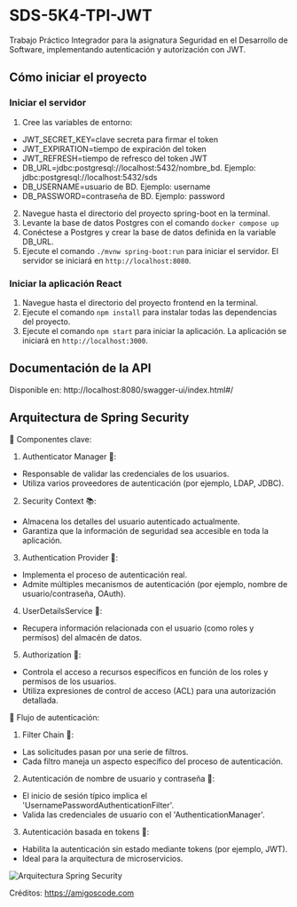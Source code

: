 # SDS-5K4-TPI-JWT
Trabajo Práctico Integrador para la asignatura Seguridad en el Desarrollo de Software, implementando autenticación y autorización con JWT.

## Cómo iniciar el proyecto

### Iniciar el servidor

1. Cree las variables de entorno:
- JWT_SECRET_KEY=clave secreta para firmar el token
- JWT_EXPIRATION=tiempo de expiración del token
- JWT_REFRESH=tiempo de refresco del token JWT
- DB_URL=jdbc:postgresql://localhost:5432/nombre_bd. Ejemplo: jdbc:postgresql://localhost:5432/sds
- DB_USERNAME=usuario de BD. Ejemplo: username
- DB_PASSWORD=contraseña de BD. Ejemplo: password
2. Navegue hasta el directorio del proyecto spring-boot en la terminal.
3. Levante la base de datos Postgres con el comando `docker compose up`
4. Conéctese a Postgres y crear la base de datos definida en la variable DB_URL.
5. Ejecute el comando `./mvnw spring-boot:run` para iniciar el servidor. El servidor se iniciará en `http://localhost:8080`.

### Iniciar la aplicación React

1. Navegue hasta el directorio del proyecto frontend en la terminal.
2. Ejecute el comando `npm install` para instalar todas las dependencias del proyecto.
3. Ejecute el comando `npm start` para iniciar la aplicación. La aplicación se iniciará en `http://localhost:3000`.

## Documentación de la API
Disponible en: http://localhost:8080/swagger-ui/index.html#/

## Arquitectura de Spring Security
🏰 Componentes clave:

1. Authenticator Manager 🤝:
- Responsable de validar las credenciales de los usuarios.
- Utiliza varios proveedores de autenticación (por ejemplo, LDAP, JDBC).

2. Security Context 📚:
- Almacena los detalles del usuario autenticado actualmente.
- Garantiza que la información de seguridad sea accesible en toda la aplicación.

3. Authentication Provider 🔑:
- Implementa el proceso de autenticación real.
- Admite múltiples mecanismos de autenticación (por ejemplo, nombre de usuario/contraseña, OAuth).

4. UserDetailsService 📖:
- Recupera información relacionada con el usuario (como roles y permisos) del almacén de datos.

5. Authorization 🚦:
- Controla el acceso a recursos específicos en función de los roles y permisos de los usuarios.
- Utiliza expresiones de control de acceso (ACL) para una autorización detallada.

🔄 Flujo de autenticación:

1. Filter Chain 🔗:
- Las solicitudes pasan por una serie de filtros.
- Cada filtro maneja un aspecto específico del proceso de autenticación.

2. Autenticación de nombre de usuario y contraseña 🔐:
- El inicio de sesión típico implica el 'UsernamePasswordAuthenticationFilter'.
- Valida las credenciales de usuario con el 'AuthenticationManager'.

3. Autenticación basada en tokens 🔑:
- Habilita la autenticación sin estado mediante tokens (por ejemplo, JWT).
- Ideal para la arquitectura de microservicios.

![Arquitectura Spring Security](spring_security.gif)

Créditos: https://amigoscode.com